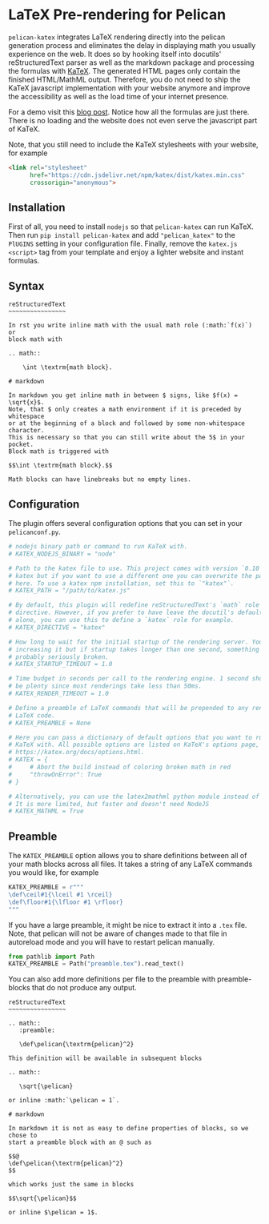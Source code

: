 # LaTeX Pre-rendering for Pelican

`pelican-katex` integrates LaTeX rendering directly into the pelican generation
process and eliminates the delay in displaying math you usually experience on
the web. It does so by hooking itself into docutils' reStructuredText parser as
well as the markdown package and processing the formulas with
[KaTeX](https://github.com/KaTeX/KaTeX). The generated HTML pages only contain
the finished HTML/MathML output. Therefore, you do not need to ship the KaTeX
javascript implementation with your website anymore and improve the
accessibility as well as the load time of your internet presence.

For a demo visit this [blog
post](https://martenlienen.com/sampling-k-partite-graph-edges/). Notice how all
the formulas are just there. There is no loading and the website does not even
serve the javascript part of KaTeX.

Note, that you still need to include the KaTeX stylesheets with your website, for
example

```html
<link rel="stylesheet"
      href="https://cdn.jsdelivr.net/npm/katex/dist/katex.min.css"
      crossorigin="anonymous">
```

## Installation

First of all, you need to install `nodejs` so that `pelican-katex` can run
KaTeX. Then run `pip install pelican-katex` and add `"pelican_katex"` to the
`PlUGINS` setting in your configuration file. Finally, remove the `katex.js`
`<script>` tag from your template and enjoy a lighter website and instant
formulas.

## Syntax

```
reStructuredText
~~~~~~~~~~~~~~~~

In rst you write inline math with the usual math role (:math:`f(x)`) or
block math with

.. math::

    \int \textrm{math block}.

# markdown

In markdown you get inline math in between $ signs, like $f(x) = \sqrt{x}$.
Note, that $ only creates a math environment if it is preceded by whitespace
or at the beginning of a block and followed by some non-whitespace character.
This is necessary so that you can still write about the 5$ in your pocket.
Block math is triggered with

$$\int \textrm{math block}.$$

Math blocks can have linebreaks but no empty lines.
```

## Configuration

The plugin offers several configuration options that you can set in your
`pelicanconf.py`.

```python
# nodejs binary path or command to run KaTeX with.
# KATEX_NODEJS_BINARY = "node"

# Path to the katex file to use. This project comes with version `0.10` of
# katex but if you want to use a different one you can overwrite the path
# here. To use a katex npm installation, set this to `"katex"`.
# KATEX_PATH = "/path/to/katex.js"

# By default, this plugin will redefine reStructuredText's `math` role and
# directive. However, if you prefer to have leave the docutil's defaults
# alone, you can use this to define a `katex` role for example.
# KATEX_DIRECTIVE = "katex"

# How long to wait for the initial startup of the rendering server. You can
# increasing it but if startup takes longer than one second, something is
# probably seriously broken.
# KATEX_STARTUP_TIMEOUT = 1.0

# Time budget in seconds per call to the rendering engine. 1 second should
# be plenty since most renderings take less than 50ms.
# KATEX_RENDER_TIMEOUT = 1.0

# Define a preamble of LaTeX commands that will be prepended to any rendered
# LaTeX code.
# KATEX_PREAMBLE = None

# Here you can pass a dictionary of default options that you want to run
# KaTeX with. All possible options are listed on KaTeX's options page,
# https://katex.org/docs/options.html.
# KATEX = {
#     # Abort the build instead of coloring broken math in red
#     "throwOnError": True
# }

# Alternatively, you can use the latex2mathml python module instead of KaTeX
# It is more limited, but faster and doesn't need NodeJS
# KATEX_MATHML = True
```

## Preamble

The `KATEX_PREAMBLE` option allows you to share definitions between all of your
math blocks across all files. It takes a string of any LaTeX commands you would
like, for example

```python
KATEX_PREAMBLE = r"""
\def\ceil#1{\lceil #1 \rceil}
\def\floor#1{\lfloor #1 \rfloor}
"""
```

If you have a large preamble, it might be nice to extract it into a `.tex` file.
Note, that pelican will not be aware of changes made to that file in autoreload
mode and you will have to restart pelican manually.

```python
from pathlib import Path
KATEX_PREAMBLE = Path("preamble.tex").read_text()
```

You can also add more definitions per file to the preamble with preamble-blocks
that do not produce any output.

```
reStructuredText
~~~~~~~~~~~~~~~~

.. math::
   :preamble:

   \def\pelican{\textrm{pelican}^2}

This definition will be available in subsequent blocks

.. math::

   \sqrt{\pelican}

or inline :math:`\pelican = 1`.

# markdown

In markdown it is not as easy to define properties of blocks, so we chose to
start a preamble block with an @ such as

$$@
\def\pelican{\textrm{pelican}^2}
$$

which works just the same in blocks

$$\sqrt{\pelican}$$

or inline $\pelican = 1$.
```

